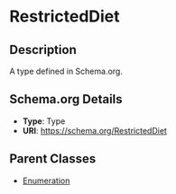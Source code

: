 # RestrictedDiet

## Description
A type defined in Schema.org.

## Schema.org Details
- **Type**: Type
- **URI**: https://schema.org/RestrictedDiet

## Parent Classes
- [Enumeration](../Enumeration.md)

